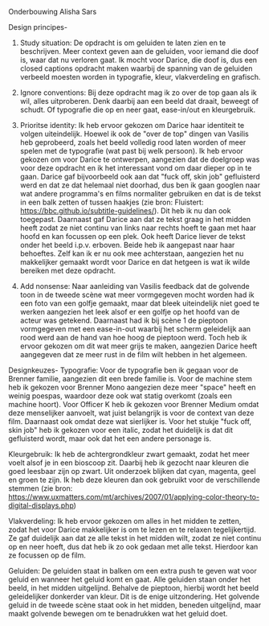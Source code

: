 Onderbouwing Alisha Sars

Design principes-
1. Study situation: De opdracht is om geluiden te laten zien en te beschrijven. Meer context geven aan de geluiden, voor iemand die doof is, waar dat nu verloren gaat. Ik mocht voor Darice, die doof is, dus een closed captions opdracht maken waarbij de spanning van de geluiden verbeeld moesten worden in typografie, kleur, vlakverdeling en grafisch. 

2. Ignore conventions:
Bij deze opdracht mag ik zo over de top gaan als ik wil, alles uitproberen. Denk daarbij aan een beeld dat draait, beweegt of schudt. Of typografie die op en neer gaat, ease-in/out en kleurgebruik. 

3. Prioritse identity:
Ik heb ervoor gekozen om Darice haar identiteit te volgen uiteindelijk. Hoewel ik ook de "over de top" dingen van Vasilis heb geprobeerd, zoals het beeld volledig rood laten worden of meer spelen met de typografie (wat past bij welk persoon). Ik heb ervoor gekozen om voor Darice te ontwerpen, aangezien dat de doelgroep was voor deze opdracht en ik het interessant vond om daar dieper op in te gaan. Darice gaf bijvoorbeeld ook aan dat "fuck off, skin job" gefluisterd werd en dat ze dat helemaal niet doorhad, dus ben ik gaan googlen naar wat andere programma's en films normaliter gebruiken en dat is de tekst in een balk zetten of tussen haakjes (zie bron: Fluistert: https://bbc.github.io/subtitle-guidelines/). Dit heb ik nu dan ook toegepast. Daarnaast gaf Darice aan dat ze tekst graag in het midden heeft zodat ze niet continu van links naar rechts hoeft te gaan met haar hoofd en kan focussen op een plek. Ook heeft Darice liever de tekst onder het beeld i.p.v. erboven. Beide heb ik aangepast naar haar behoeftes. Zelf kan ik er nu ook mee achterstaan, aangezien het nu makkelijker gemaakt wordt voor Darice en dat hetgeen is wat ik wilde bereiken met deze opdracht. 

4. Add nonsense:
Naar aanleiding van Vasilis feedback dat de golvende toon in de tweede scène wat meer vormgegeven mocht worden had ik een foto van een golfje gemaakt, maar dat bleek uiteindelijk niet goed te werken aangezien het leek alsof er een golfje op het hoofd van de acteur was getekend. Daarnaast had ik bij scène 1 de pieptoon vormgegeven met een ease-in-out waarbij het scherm geleidelijk aan rood werd aan de hand van hoe hoog de pieptoon werd. Toch heb ik ervoor gekozen om dit wat meer grijs te maken, aangezien Darice heeft aangegeven dat ze meer rust in de film wilt hebben in het algemeen. 

Designkeuzes-
Typografie:
Voor de typografie ben ik gegaan voor de Brenner familie, aangezien dit een brede familie is. Voor de machine stem heb ik gekozen voor Brenner Mono aangezien deze meer "space" heeft en weinig poespas, waardoor deze ook wat statig overkomt (zoals een machine hoort). Voor Officer K heb ik gekozen voor Brenner Medium omdat deze menselijker aanvoelt, wat juist belangrijk is voor de context van deze film. Daarnaast ook omdat deze wat sierlijker is. Voor het stukje "fuck off, skin job" heb ik gekozen voor een italic, zodat het duidelijk is dat dit gefluisterd wordt, maar ook dat het een andere personage is.  

Kleurgebruik:
Ik heb de achtergrondkleur zwart gemaakt, zodat het meer voelt alsof je in een bioscoop zit. Daarbij heb ik gezocht naar kleuren die goed leesbaar zijn op zwart. Uit onderzoek blijken dat cyan, magenta, geel en groen te zijn. Ik heb deze kleuren dan ook gebruikt voor de verschillende stemmen (zie bron: https://www.uxmatters.com/mt/archives/2007/01/applying-color-theory-to-digital-displays.php)

Vlakverdeling:
Ik heb ervoor gekozen om alles in het midden te zetten, zodat het voor Darice makkelijker is om te lezen en te relaxen tegelijkertijd. Ze gaf duidelijk aan dat ze alle tekst in het midden wilt, zodat ze niet continu op en neer hoeft, dus dat heb ik zo ook gedaan met alle tekst. Hierdoor kan ze focussen op de film. 

Geluiden: 
De geluiden staat in balken om een extra push te geven wat voor geluid en wanneer het geluid komt en gaat. Alle geluiden staan onder het beeld, in het midden uitgelijnd. Behalve de pieptoon, hierbij wordt het beeld geleidelijker donkerder van kleur. Dit is de enige uitzondering. Het golvende geluid in de tweede scène staat ook in het midden, beneden uitgelijnd, maar maakt golvende bewegen om te benadrukken wat het geluid doet. 